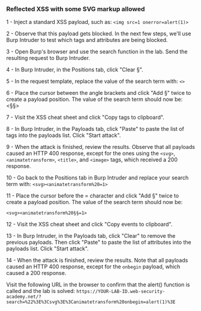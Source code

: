 ### Reflected XSS with some SVG markup allowed


1 - Inject a standard XSS payload, such as:
    ```<img src=1 onerror=alert(1)>```
    
2 - Observe that this payload gets blocked. In the next few steps, we'll use Burp Intruder to test which tags and attributes are being blocked.

3 - Open Burp's browser and use the search function in the lab. Send the resulting request to Burp Intruder.

4 - In Burp Intruder, in the Positions tab, click "Clear §".
    
5 - In the request template, replace the value of the search term with: ```<>```

6 - Place the cursor between the angle brackets and click "Add §" twice to create a payload position. The value of the search term should now be: <§§>

7 - Visit the XSS cheat sheet and click "Copy tags to clipboard".

8 - In Burp Intruder, in the Payloads tab, click "Paste" to paste the list of tags into the payloads list. Click "Start attack".

9 - When the attack is finished, review the results. Observe that all payloads caused an HTTP 400 response, except for the ones using the ```<svg>```, ```<animatetransform>```, ```<title>```, and ```<image>``` tags, which received a 200 response.

10 - Go back to the Positions tab in Burp Intruder and replace your search term with:
```<svg><animatetransform%20=1>```

11 - Place the cursor before the = character and click "Add §" twice to create a payload position. The value of the search term should now be:
  
```<svg><animatetransform%20§§=1>```
    
12 - Visit the XSS cheat sheet and click "Copy events to clipboard".
    
13 - In Burp Intruder, in the Payloads tab, click "Clear" to remove the previous payloads. Then click "Paste" to paste the list of attributes into the payloads list. Click "Start attack".
  
14 - When the attack is finished, review the results. Note that all payloads caused an HTTP 400 response, except for the ```onbegin``` payload, which caused a 200 response.

  Visit the following URL in the browser to confirm that the alert() function is called and the lab is solved:
    ```https://YOUR-LAB-ID.web-security-academy.net/?search=%22%3E%3Csvg%3E%3Canimatetransform%20onbegin=alert(1)%3E```

